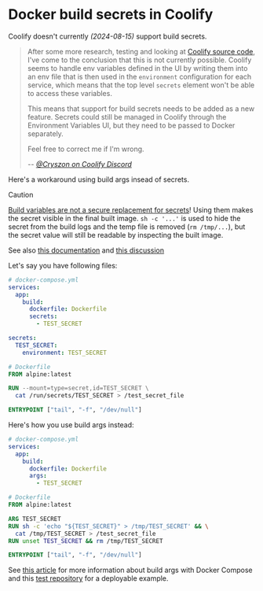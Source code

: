 # Docker build secrets in Coolify

Coolify doesn't currently _(2024-08-15)_ support build secrets.

> After some more research, testing and looking at [Coolify source
> code](https://github.com/coollabsio/coolify/blob/69fc4c7f525100c9291b75f4b9f31f92b285bf14/app/Jobs/ApplicationDeploymentJob.php#L427),
> I've come to the conclusion that this is not currently possible. Coolify seems
> to handle env variables defined in the UI by writing them into an env file
> that is then used in the `environment` configuration for each service, which
> means that the top level `secrets` element won't be able to access these
> variables.
>
> This means that support for build secrets needs to be added as a new feature.
> Secrets could still be managed in Coolify through the Environment Variables
> UI, but they need to be passed to Docker separately.
>
> Feel free to correct me if I'm wrong.
>
> -- <cite>[@Cryszon on Coolify
> Discord](https://discord.com/channels/459365938081431553/1273315947893096470)</cite>

Here's a workaround using build args insead of secrets.

> [!CAUTION]
>
> [Build variables are not a secure replacement for
> secrets](https://docs.docker.com/build/building/variables/)! Using them makes
> the secret visible in the final built image. `sh -c '...'` is used to hide the
> secret from the build logs and the temp file is removed (`rm /tmp/...`), but
> the secret value will still be readable by inspecting the built image.
>
> See also [this
> documentation](https://docs.docker.com/reference/dockerfile/#arg) and [this
> discussion](https://stackoverflow.com/q/44615837/1865857)

Let's say you have following files:

```yml
# docker-compose.yml
services:
  app:
    build:
      dockerfile: Dockerfile
      secrets:
        - TEST_SECRET

secrets:
  TEST_SECRET:
    environment: TEST_SECRET
```

```Dockerfile
# Dockerfile
FROM alpine:latest

RUN --mount=type=secret,id=TEST_SECRET \
  cat /run/secrets/TEST_SECRET > /test_secret_file

ENTRYPOINT ["tail", "-f", "/dev/null"]
```

Here's how you use build args instead:

```yml
# docker-compose.yml
services:
  app:
    build:
      dockerfile: Dockerfile
      args:
        - TEST_SECRET
```

```Dockerfile
# Dockerfile
FROM alpine:latest

ARG TEST_SECRET
RUN sh -c 'echo "${TEST_SECRET}" > /tmp/TEST_SECRET' && \
  cat /tmp/TEST_SECRET > /test_secret_file
RUN unset TEST_SECRET && rm /tmp/TEST_SECRET

ENTRYPOINT ["tail", "-f", "/dev/null"]
```

See [this
article](environment-variables-and-build-args-for-docker-compose-in-coolify.md)
for more information about build args with Docker Compose and this [test
repository](https://github.com/Cryszon/coolify-build-secrets-test) for a
deployable example.
